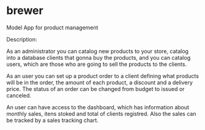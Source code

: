 # brewer

Model App for product management 

Description:

As an administrator you can catalog new products to your store, 
catalog into a database clients that gonna buy the products,
and you can catalog users, which are those who are going to sell the 
products to the clients.

As an user you can set up a product order to a client defining 
what products will be in the order, the amount of each product,
a discount and a delivery price. 
The status of an order can be changed from budget to issued or canceled.

An user can have access to the dashboard,
which has information about monthly sales, 
itens stoked and total of clients registred. 
Also the sales can be tracked by a sales tracking chart.
